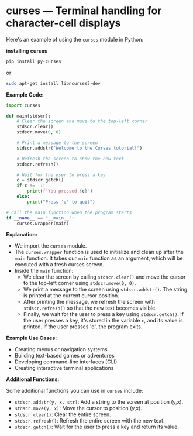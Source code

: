 # curses — Terminal handling for character-cell displays

Here's an example of using the `curses` module in Python:

**installing curses**
```bash
pip install py-curses
```
or 
```bash
sudo apt-get install libncurses5-dev
```

**Example Code:**

```python
import curses

def main(stdscr):
    # Clear the screen and move to the top-left corner
    stdscr.clear()
    stdscr.move(0, 0)

    # Print a message to the screen
    stdscr.addstr("Welcome to the Curses tutorial!")

    # Refresh the screen to show the new text
    stdscr.refresh()

    # Wait for the user to press a key
    c = stdscr.getch()
    if c != -1:
        print(f"You pressed {c}")
    else:
        print("Press 'q' to quit")

# Call the main function when the program starts
if __name__ == "__main__":
    curses.wrapper(main)
```

**Explanation:**

*   We import the `curses` module.
*   The `curses.wrapper` function is used to initialize and clean up after the `main` function. It takes our `main` function as an argument, which will be executed with a fresh curses screen.
*   Inside the `main` function:
    *   We clear the screen by calling `stdscr.clear()` and move the cursor to the top-left corner using `stdscr.move(0, 0)`.
    *   We print a message to the screen using `stdscr.addstr()`. The string is printed at the current cursor position.
    *   After printing the message, we refresh the screen with `stdscr.refresh()` so that the new text becomes visible.
    *   Finally, we wait for the user to press a key using `stdscr.getch()`. If the user presses a key, it's stored in the variable `c`, and its value is printed. If the user presses 'q', the program exits.

**Example Use Cases:**

*   Creating menus or navigation systems
*   Building text-based games or adventures
*   Developing command-line interfaces (CLI)
*   Creating interactive terminal applications

**Additional Functions:**

Some additional functions you can use in `curses` include:

*   `stdscr.addstr(y, x, str)`: Add a string to the screen at position (y,x).
*   `stdscr.move(y, x)`: Move the cursor to position (y,x).
*   `stdscr.clear()`: Clear the entire screen.
*   `stdscr.refresh()`: Refresh the entire screen with the new text.
*   `stdscr.getch()`: Wait for the user to press a key and return its value.
